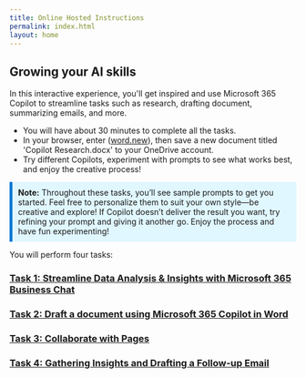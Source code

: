 ```yaml
---
title: Online Hosted Instructions
permalink: index.html
layout: home
---
```


[//]: # (AI Academy Experience https://microsoftlearning.github.io/Microsoft-365-Copilot-Immersion-Experience/Instructions/Labs/AIAcademy/index_1.html)

## Growing your AI skills

In this interactive experience, you'll get inspired and use Microsoft 365 Copilot to streamline tasks such as research, drafting document, summarizing emails, and more.

- You will have about 30 minutes to complete all the tasks.
- In your browser, enter (<a href="https://word.new" target="_blank">word.new</a>), then save a new document titled 'Copilot Research.docx' to your OneDrive account.
- Try different Copilots, experiment with prompts to see what works best, and enjoy the creative process!

<div style="background-color: #e0f7ff; padding: 10px; border-left: 5px solid #0078D4;">
<strong>Note:</strong> Throughout these tasks, you’ll see sample prompts to get you started. Feel free to personalize them to suit your own style—be creative and explore! If Copilot doesn’t deliver the result you want, try refining your prompt and giving it another go. Enjoy the process and have fun experimenting!
</div>

You will perform four tasks:

### [Task 1: Streamline Data Analysis & Insights with Microsoft 365 Business Chat](https://microsoftlearning.github.io/Microsoft-365-Copilot-Immersion-Experience/Instructions/Labs/PubSec/Task_1.html)

### [Task 2: Draft a document using Microsoft 365 Copilot in Word](https://microsoftlearning.github.io/Microsoft-365-Copilot-Immersion-Experience/Instructions/Labs/PubSec/Task_2.html)

### [Task 3: Collaborate with Pages](https://microsoftlearning.github.io/Microsoft-365-Copilot-Immersion-Experience/Instructions/Labs/PubSec/Task_3.html)

### [Task 4: Gathering Insights and Drafting a Follow-up Email](https://microsoftlearning.github.io/Microsoft-365-Copilot-Immersion-Experience/Instructions/Labs/PubSec/Task_4.html)

